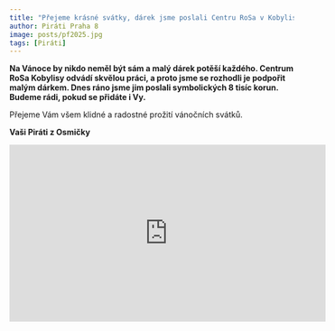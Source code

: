 ```yaml
---
title: "Přejeme krásné svátky, dárek jsme poslali Centru RoSa v Kobylisích"
author: Piráti Praha 8
image: posts/pf2025.jpg
tags: [Piráti]
---
```


**Na Vánoce by nikdo neměl být sám a malý dárek potěší každého. Centrum RoSa Kobylisy odvádí skvělou práci, a proto jsme se rozhodli je podpořit malým dárkem. Dnes ráno jsme jim poslali symbolických 8 tisíc korun. Budeme rádi, pokud se přidáte i Vy.**

Přejeme Vám všem klidné a radostné prožití vánočních svátků.

**Vaši Piráti z Osmičky**

<iframe src="https://www.facebook.com/plugins/video.php?height=314&href=https%3A%2F%2Fwww.facebook.com%2Fceska.piratska.strana%2Fvideos%2F403597912838860%2F&show_text=false&width=560&t=0" width="560" height="314" style="border:none;overflow:hidden" scrolling="no" frameborder="0" allowfullscreen="true" allow="autoplay; clipboard-write; encrypted-media; picture-in-picture; web-share" allowFullScreen="true"></iframe>


